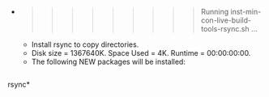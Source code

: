 * >>>>>>>>> Running inst-min-con-live-build-tools-rsync.sh ...
  * Install rsync to copy directories.
  * Disk size = 1367640K. Space Used = 4K. Runtime = 00:00:00:00.
  * The following NEW packages will be installed:
  ```bash
rsync*
  ```
